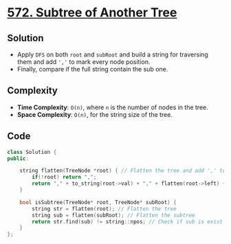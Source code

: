# [572. Subtree of Another Tree](https://leetcode.com/problems/subtree-of-another-tree/)

## Solution
- Apply `DFS` on both `root` and `subRoot` and build a string for traversing them and add `','` to mark every node position.
- Finally, compare if the full string contain the sub one.
## Complexity
- **Time Complexity**: `O(n)`, where `n` is the number of nodes in the tree.
- **Space Complexity**: `O(n)`, for the string size of the tree.

## Code
```cpp
class Solution {
public:

    string flatten(TreeNode *root) { // Flatten the tree and add ',' to mark every position of the nodes 
        if(!root) return ",";
        return "," + to_string(root->val) + "," + flatten(root->left) + "," + flatten(root->right) + ",";
    }

    bool isSubtree(TreeNode* root, TreeNode* subRoot) {
        string str = flatten(root); // Flatten the tree
        string sub = flatten(subRoot); // Flatten the subtree
        return str.find(sub) != string::npos; // Check if sub is exist inside the str -> root
    }
};
```